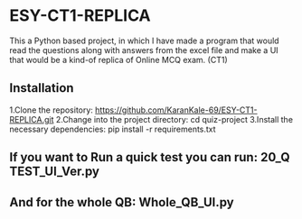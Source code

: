 # ESY-CT1-REPLICA
This a Python based project, in which I have made a program that would read the questions along with answers from the excel file and make a UI that would be a kind-of replica of Online MCQ exam. (CT1)

## Installation
1.Clone the repository: https://github.com/KaranKale-69/ESY-CT1-REPLICA.git
2.Change into the project directory: cd quiz-project
3.Install the necessary dependencies: pip install -r requirements.txt

## If you want to Run a quick test you can run: 20_Q TEST_UI_Ver.py
## And for the whole QB: Whole_QB_UI.py
